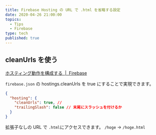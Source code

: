 ```yaml
---
title: Firebase Hosting の URL で .html を省略する設定
date: 2020-04-26 21:00:00
topics:
  - Tips
  - Firebase
type: tech
published: true
---
```


## cleanUrls を使う

[ホスティング動作を構成する  \|  Firebase](https://firebase.google.com/docs/hosting/full-config?hl=ja#control_html_extensions)

`firebase.json` の hostings.cleanUrls を true にすることで実現できます。

```json:title=firebase.json
{
  "hosting": {
    "cleanUrls": true, //
    "trailingSlash": false // 末尾にスラッシュを付けるか
  }
}
```

拡張子なしの URL で `.html`にアクセスできます。
`/hoge` → `/hoge.html`
